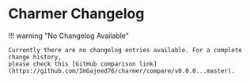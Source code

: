 # Charmer Changelog

!!! warning "No Changelog Available"

    Currently there are no changelog entries available. For a complete change history, 
    please check this [GitHub comparison link](https://github.com/ImGajeed76/charmer/compare/v0.0.0...master).

    